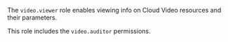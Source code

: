 The `video.viewer` role enables viewing info on Cloud Video resources and their parameters.

This role includes the `video.auditor` permissions.
